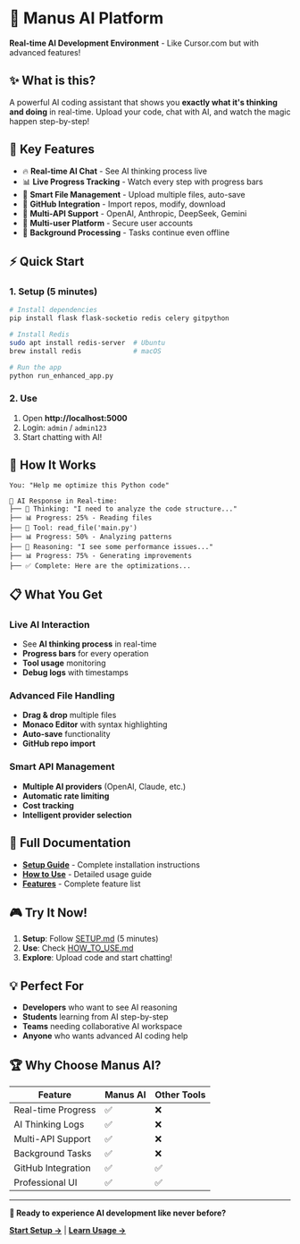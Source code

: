 # 🤖 Manus AI Platform

**Real-time AI Development Environment** - Like Cursor.com but with advanced features!

## ✨ What is this?

A powerful AI coding assistant that shows you **exactly what it's thinking and doing** in real-time. Upload your code, chat with AI, and watch the magic happen step-by-step!

## 🚀 Key Features

- 🔥 **Real-time AI Chat** - See AI thinking process live
- 📊 **Live Progress Tracking** - Watch every step with progress bars
- 📁 **Smart File Management** - Upload multiple files, auto-save
- 🔗 **GitHub Integration** - Import repos, modify, download
- 🔑 **Multi-API Support** - OpenAI, Anthropic, DeepSeek, Gemini
- 👥 **Multi-user Platform** - Secure user accounts
- 🚀 **Background Processing** - Tasks continue even offline

## ⚡ Quick Start

### 1. Setup (5 minutes)
```bash
# Install dependencies
pip install flask flask-socketio redis celery gitpython

# Install Redis
sudo apt install redis-server  # Ubuntu
brew install redis             # macOS

# Run the app
python run_enhanced_app.py
```

### 2. Use
1. Open **http://localhost:5000**
2. Login: `admin` / `admin123`
3. Start chatting with AI!

## 🎯 How It Works

```
You: "Help me optimize this Python code"

🤖 AI Response in Real-time:
├── 🧠 Thinking: "I need to analyze the code structure..."
├── 📊 Progress: 25% - Reading files
├── 🔧 Tool: read_file('main.py')
├── 📊 Progress: 50% - Analyzing patterns
├── 💭 Reasoning: "I see some performance issues..."
├── 📊 Progress: 75% - Generating improvements
├── ✅ Complete: Here are the optimizations...
```

## 📋 What You Get

### Live AI Interaction
- See **AI thinking process** in real-time
- **Progress bars** for every operation
- **Tool usage** monitoring
- **Debug logs** with timestamps

### Advanced File Handling
- **Drag & drop** multiple files
- **Monaco Editor** with syntax highlighting
- **Auto-save** functionality
- **GitHub repo import**

### Smart API Management
- **Multiple AI providers** (OpenAI, Claude, etc.)
- **Automatic rate limiting**
- **Cost tracking**
- **Intelligent provider selection**

## 🔧 Full Documentation

- **[Setup Guide](SETUP.md)** - Complete installation instructions
- **[How to Use](HOW_TO_USE.md)** - Detailed usage guide
- **[Features](FEATURES_SUMMARY.md)** - Complete feature list

## 🎮 Try It Now!

1. **Setup**: Follow [SETUP.md](SETUP.md) (5 minutes)
2. **Use**: Check [HOW_TO_USE.md](HOW_TO_USE.md)
3. **Explore**: Upload code and start chatting!

## 💡 Perfect For

- **Developers** who want to see AI reasoning
- **Students** learning from AI step-by-step
- **Teams** needing collaborative AI workspace
- **Anyone** who wants advanced AI coding help

## 🏆 Why Choose Manus AI?

| Feature | Manus AI | Other Tools |
|---------|----------|-------------|
| Real-time Progress | ✅ | ❌ |
| AI Thinking Logs | ✅ | ❌ |
| Multi-API Support | ✅ | ❌ |
| Background Tasks | ✅ | ❌ |
| GitHub Integration | ✅ | ✅ |
| Professional UI | ✅ | ✅ |

---

**🚀 Ready to experience AI development like never before?**

**[Start Setup →](SETUP.md)** | **[Learn Usage →](HOW_TO_USE.md)**
